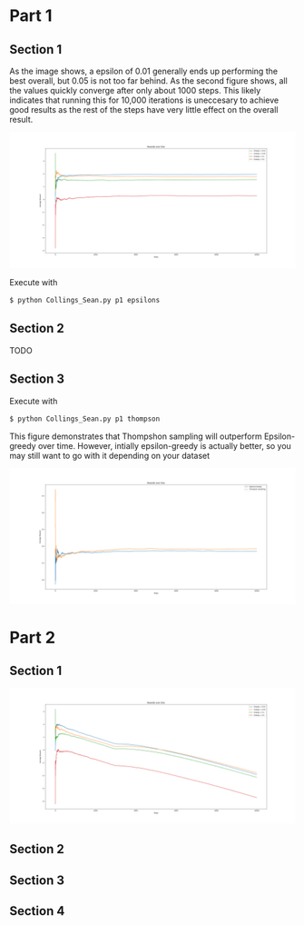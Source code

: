 # Part 1

## Section 1
 As the image shows, a epsilon of 0.01 generally ends up performing the best overall, but 0.05 is not too far behind. As the second figure shows, all the values quickly converge after only about 1000 steps. This likely indicates that running this for 10,000 iterations is uneccesary to achieve good results as the rest of the steps have very little effect on the overall result.

![Figure 1](./figures/p1-1.png)

Execute with
```bash
$ python Collings_Sean.py p1 epsilons
```

## Section 2
TODO

## Section 3
Execute with
```bash
$ python Collings_Sean.py p1 thompson
```

This figure demonstrates that Thompshon sampling will outperform Epsilon-greedy over time. However, intially epsilon-greedy is actually better, so you may still want to go with it depending on your dataset

![Figure 3](./figures/p1-2.png)

# Part 2

## Section 1
![Figure 4](./figures/p2-1.png)

## Section 2
## Section 3

## Section 4
